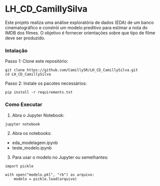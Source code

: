 # LH_CD_CamillySilva

Este projeto realiza uma análise exploratória de dados (EDA) de um banco cinematográfico e constrói um modelo preditivo para estimar a nota do IMDB dos filmes. O objetivo é fornecer orientações sobre que tipo de filme deve ser produzido.

### Intalação

Passo 1: Clone este repositório:
```
git clone https://github.com/CamillySR/LH_CD_CamillySilva.git
cd LH_CD_CamillySilva
```
Passo 2: Instale os pacotes necessários:

```
pip install -r requirements.txt

```
### Como Executar

1. Abra o Jupyter Notebook:
```
jupyter notebook
```

2. Abra os notebooks:
- eda_modelagem.ipynb
- teste_modelo.ipynb

3. Para usar o modelo no Jupyter ou semelhantes:
```
import pickle

with open("modelo.pkl", "rb") as arquivo:
    modelo = pickle.load(arquivo)
```
